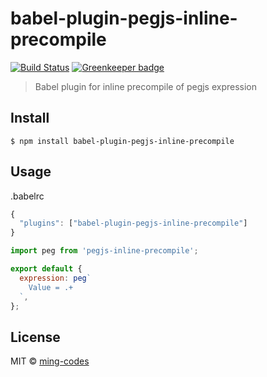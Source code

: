 # babel-plugin-pegjs-inline-precompile

[![Build Status](https://travis-ci.org/ming-codes/babel-plugin-pegjs-inline-precompile.svg?branch=master)](https://travis-ci.org/ming-codes/babel-plugin-pegjs-inline-precompile)
[![Greenkeeper badge](https://badges.greenkeeper.io/ming-codes/babel-plugin-pegjs-inline-precompile.svg)](https://greenkeeper.io/)

> Babel plugin for inline precompile of pegjs expression


## Install

```
$ npm install babel-plugin-pegjs-inline-precompile
```


## Usage

.babelrc

```js
{
  "plugins": ["babel-plugin-pegjs-inline-precompile"]
}
```

```js
import peg from 'pegjs-inline-precompile';

export default {
  expression: peg`
    Value = .+
  `,
};
```

## License

MIT © [ming-codes](https://ming-codes.github.io)
